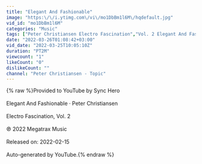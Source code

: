 ```yaml
---
title: "Elegant And Fashionable"
image: "https:\/\/i.ytimg.com\/vi\/mo1DbBm1l6M\/hqdefault.jpg"
vid_id: "mo1DbBm1l6M"
categories: "Music"
tags: ["Peter Christiansen Electro Fascination","Vol. 2 Elegant And Fashionable"]
date: "2022-03-26T01:08:42+03:00"
vid_date: "2022-03-25T10:05:10Z"
duration: "PT2M"
viewcount: "1"
likeCount: "0"
dislikeCount: ""
channel: "Peter Christiansen - Topic"
---
```

{% raw %}Provided to YouTube by Sync Hero<br /><br />Elegant And Fashionable · Peter Christiansen<br /><br />Electro Fascination, Vol. 2<br /><br />℗ 2022 Megatrax Music<br /><br />Released on: 2022-02-15<br /><br />Auto-generated by YouTube.{% endraw %}
